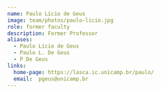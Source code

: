 ```yaml
---
name: Paulo Lício de Geus
image: team/photos/paulo-licio.jpg
role: former faculty
description: Former Professor
aliases:
  - Paulo Lício de Geus
  - Paulo L. De Geus
  - P De Geus
links:
  home-page: https://lasca.ic.unicamp.br/paulo/ 
  email:  pgeus@unicamp.br
---
```


